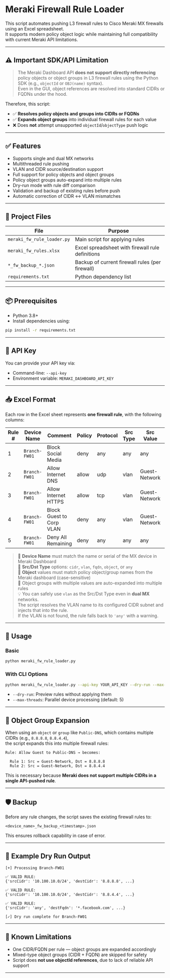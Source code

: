 # Meraki Firewall Rule Loader

This script automates pushing L3 firewall rules to Cisco Meraki MX firewalls using an Excel spreadsheet.  
It supports modern policy object logic while maintaining full compatibility with current Meraki API limitations.

---

## ⚠️ Important SDK/API Limitation

> The Meraki Dashboard API **does not support directly referencing** policy objects or object groups in L3 firewall rules using the Python SDK (e.g., `objectId` or `OBJ(name)` syntax).  
> Even in the GUI, object references are resolved into standard CIDRs or FQDNs under the hood.

Therefore, this script:
- ✅ **Resolves policy objects and groups into CIDRs or FQDNs**
- ✅ **Expands object groups** into individual firewall rules for each value
- ❌ Does **not** attempt unsupported `objectId`/`objectType` push logic

---

## ✅ Features

- Supports single and dual MX networks
- Multithreaded rule pushing
- VLAN and CIDR source/destination support
- Full support for policy objects and object groups
- Policy object groups auto-expand into multiple rules
- Dry-run mode with rule diff comparison
- Validation and backup of existing rules before push
- Automatic correction of CIDR ↔ VLAN mismatches

---

## 📁 Project Files

| File                     | Purpose                                           |
|--------------------------|---------------------------------------------------|
| `meraki_fw_rule_loader.py` | Main script for applying rules                    |
| `meraki_fw_rules.xlsx`   | Excel spreadsheet with firewall rule definitions  |
| `*_fw_backup_*.json`     | Backup of current firewall rules (per firewall)   |
| `requirements.txt`       | Python dependency list                            |

---

## 📦 Prerequisites

- Python 3.8+
- Install dependencies using:

```bash
pip install -r requirements.txt
```

---

## 🔐 API Key

You can provide your API key via:

- Command-line: `--api-key`
- Environment variable: `MERAKI_DASHBOARD_API_KEY`

---

## 📥 Excel Format

Each row in the Excel sheet represents **one firewall rule**, with the following columns:

| Rule # | Device Name   | Comment                   | Policy | Protocol | Src Type | Src Value         | Src Port | Dst Type | Dst Value         | Dst Port |
|--------|----------------|----------------------------|--------|----------|----------|--------------------|----------|----------|--------------------|----------|
| 1      | `Branch-FW01` | Block Social Media        | deny   | any      | any      | any                | any      | fqdn     | `*.facebook.com`   | any      |
| 2      | `Branch-FW01` | Allow Internet DNS        | allow  | udp      | vlan     | Guest-Network      | any      | object   | Public-DNS         | 53       |
| 3      | `Branch-FW01` | Allow Internet HTTPS      | allow  | tcp      | vlan     | Guest-Network      | any      | object   | Public-Web         | 443      |
| 4      | `Branch-FW01` | Block Guest to Corp VLAN  | deny   | any      | vlan     | Guest-Network      | any      | vlan     | Corp-Network       | any      |
| 5      | `Branch-FW01` | Deny All Remaining        | deny   | any      | any      | any                | any      | any      | any                | any      |

> 🔹 **Device Name** must match the name or serial of the MX device in Meraki Dashboard  
> 🔹 **Src/Dst Type** options: `cidr`, `vlan`, `fqdn`, `object`, or `any`  
> 🔹 **Object** values must match policy object/group names from the Meraki dashboard (case-sensitive)  
> 🔹 Object groups with multiple values are auto-expanded into multiple rules  
> 💡 You can safely use `vlan` as the Src/Dst Type even in **dual MX** networks.  
> The script resolves the VLAN name to its configured CIDR subnet and injects that into the rule.  
> If the VLAN is not found, the rule falls back to `'any'` with a warning.

---

## 🚀 Usage

### Basic

```bash
python meraki_fw_rule_loader.py
```

### With CLI Options

```bash
python meraki_fw_rule_loader.py --api-key YOUR_API_KEY --dry-run --max-threads 10
```

- `--dry-run`: Preview rules without applying them
- `--max-threads`: Parallel device processing (default: 5)

---

## 🔁 Object Group Expansion

When using an `object` or `group` like `Public-DNS`, which contains multiple CIDRs (e.g., `8.8.8.8`, `8.8.4.4`),  
the script expands this into multiple firewall rules:

```
Rule: Allow Guest to Public-DNS → becomes:

  Rule 1: Src = Guest-Network, Dst = 8.8.8.8
  Rule 2: Src = Guest-Network, Dst = 8.8.4.4
```

This is necessary because **Meraki does not support multiple CIDRs in a single API-pushed rule**.

---

## 🛡️ Backup

Before any rule changes, the script saves the existing firewall rules to:

```
<device_name>_fw_backup_<timestamp>.json
```

This ensures rollback capability in case of error.

---

## 📝 Example Dry Run Output

```text
[+] Processing Branch-FW01

✅ VALID RULE:
{'srcCidr': '10.100.10.0/24', 'destCidr': '8.8.8.8', ...}

✅ VALID RULE:
{'srcCidr': '10.100.10.0/24', 'destCidr': '8.8.4.4', ...}

✅ VALID RULE:
{'srcCidr': 'any', 'destFqdn': '*.facebook.com', ...}

[✓] Dry run complete for Branch-FW01
```

---

## 🧠 Known Limitations

- One CIDR/FQDN per rule — object groups are expanded accordingly
- Mixed-type object groups (CIDR + FQDN) are skipped for safety
- Script does **not use objectId references**, due to lack of reliable API support

---
